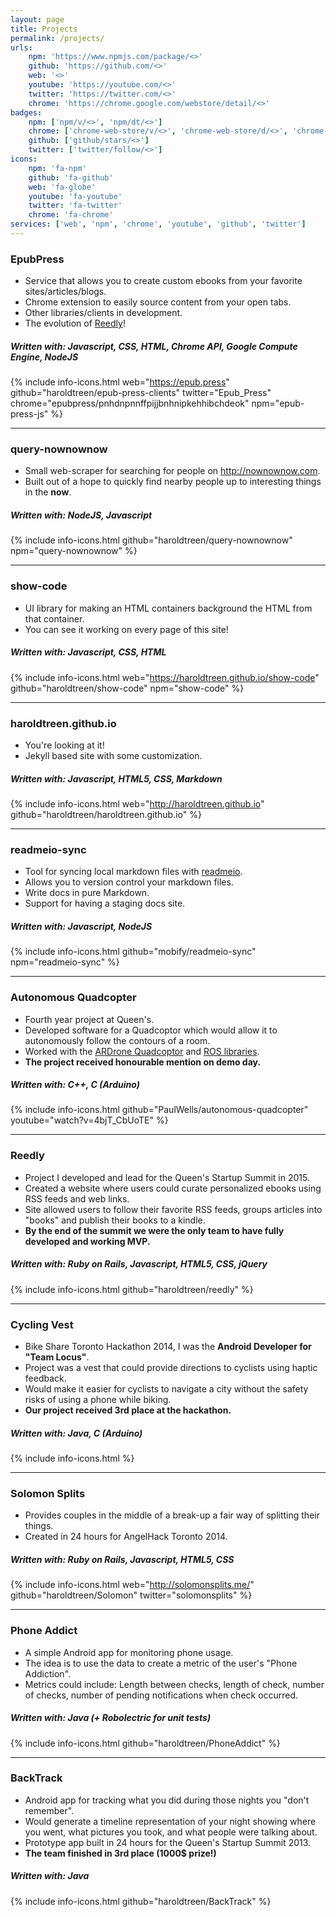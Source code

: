 ```yaml
---
layout: page
title: Projects
permalink: /projects/
urls:
    npm: 'https://www.npmjs.com/package/<>'
    github: 'https://github.com/<>'
    web: '<>'
    youtube: 'https://youtube.com/<>'
    twitter: 'https://twitter.com/<>'
    chrome: 'https://chrome.google.com/webstore/detail/<>'
badges:
    npm: ['npm/v/<>', 'npm/dt/<>']
    chrome: ['chrome-web-store/v/<>', 'chrome-web-store/d/<>', 'chrome-web-store/rating/<>']
    github: ['github/stars/<>']
    twitter: ['twitter/follow/<>']
icons:
    npm: 'fa-npm'
    github: 'fa-github'
    web: 'fa-globe'
    youtube: 'fa-youtube'
    twitter: 'fa-twitter'
    chrome: 'fa-chrome'
services: ['web', 'npm', 'chrome', 'youtube', 'github', 'twitter']
---
```


### **EpubPress**

- Service that allows you to create custom ebooks from your favorite sites/articles/blogs.
- Chrome extension to easily source content from your open tabs.
- Other libraries/clients in development.
- The evolution of [Reedly](#reedly)!

##### Written with: *Javascript, CSS, HTML, Chrome API, Google Compute Engine, NodeJS*
{% include info-icons.html web="https://epub.press" github="haroldtreen/epub-press-clients" twitter="Epub_Press" chrome="epubpress/pnhdnpnnffpijjbnhnipkehhibchdeok" npm="epub-press-js" %}

---

### **query-nownownow**

- Small web-scraper for searching for people on http://nownownow.com.
- Built out of a hope to quickly find nearby people up to interesting things in the **now**.

##### Written with: *NodeJS, Javascript*
{% include info-icons.html github="haroldtreen/query-nownownow" npm="query-nownownow" %}

---

### **show-code**

- UI library for making an HTML containers background the HTML from that container.
- You can see it working on every page of this site!

##### Written with: *Javascript, CSS, HTML*
{% include info-icons.html web="https://haroldtreen.github.io/show-code" github="haroldtreen/show-code" npm="show-code" %}

---

### **haroldtreen.github.io**

- You're looking at it!
- Jekyll based site with some customization.

##### Written with: *Javascript, HTML5, CSS, Markdown*
{% include info-icons.html web="http://haroldtreen.github.io" github="haroldtreen/haroldtreen.github.io" %}

---

### **readmeio-sync**

- Tool for syncing local markdown files with [readmeio](https://readme.io/).
- Allows you to version control your markdown files.
- Write docs in pure Markdown.
- Support for having a staging docs site.

##### Written with: *Javascript, NodeJS*

{% include info-icons.html github="mobify/readmeio-sync" npm="readmeio-sync" %}

---

### **Autonomous Quadcopter**

- Fourth year project at Queen's.
- Developed software for a Quadcoptor which would allow it to autonomously follow the contours of a room.
- Worked with the [ARDrone Quadcoptor](http://ardrone2.parrot.com/) and [ROS libraries](http://wiki.ros.org/).
- **The project received honourable mention on demo day.**

##### Written with: *C++, C (Arduino)*
{% include info-icons.html github="PaulWells/autonomous-quadcopter" youtube="watch?v=4bjT_CbUoTE" %}

---

### **Reedly**

- Project I developed and lead for the Queen's Startup Summit in 2015.
- Created a website where users could curate personalized ebooks using RSS feeds and web links.
- Site allowed users to follow their favorite RSS feeds, groups articles into "books" and publish their books to a kindle.
- **By the end of the summit we were the only team to have fully developed and working MVP.**

##### Written with: *Ruby on Rails, Javascript, HTML5, CSS, jQuery*
{% include info-icons.html github="haroldtreen/reedly" %}

---

### **Cycling Vest**

- Bike Share Toronto Hackathon 2014, I was the **Android Developer for "Team Locus"**.
- Project was a vest that could provide directions to cyclists using haptic feedback.
- Would make it easier for cyclists to navigate a city without the safety risks of using a phone while biking.
- **Our project received 3rd place at the hackathon.**

##### Written with: *Java, C (Arduino)*
{% include info-icons.html %}

---

### **Solomon Splits**

- Provides couples in the middle of a break-up a fair way of splitting their things.
- Created in 24 hours for AngelHack Toronto 2014.

##### Written with: *Ruby on Rails, Javascript, HTML5, CSS*
{% include info-icons.html web="http://solomonsplits.me/" github="haroldtreen/Solomon" twitter="solomonsplits" %}

---  

### **Phone Addict**

- A simple Android app for monitoring phone usage.
- The idea is to use the data to create a metric of the user's "Phone Addiction".
- Metrics could include: Length between checks, length of check, number of checks, number of pending notifications when check occurred.

##### Written with: *Java (+ Robolectric for unit tests)*
{% include info-icons.html github="haroldtreen/PhoneAddict" %}

---

### **BackTrack**

- Android app for tracking what you did during those nights you "don't remember".
- Would generate a timeline representation of your night showing where you went, what pictures you took, and what people were talking about.
- Prototype app built in 24 hours for the Queen's Startup Summit 2013.
- **The team finished in 3rd place (1000$ prize!)**

##### Written with: *Java*
{% include info-icons.html github="haroldtreen/BackTrack" %}
